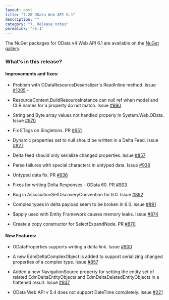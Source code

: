 ```yaml
---
layout: post
title: "7.20 OData Web API 6.1"
description: ""
category: "7. Release notes"
permalink: "/6.1"
---
```


The NuGet packages for OData v4 Web API 6.1 are available on the [NuGet gallery](https://www.nuget.org/packages/Microsoft.AspNet.OData/).

### What’s in this release?

#### Improvements and fixes:

* Problem with ODataResourceDeserializer's ReadInline method. Issue [#1005](https://github.com/OData/WebApi/issues/1005) - 

* ResourceContext.BuildResourceInstance can null ref when model and CLR names for a property do not match. Issue [#990](https://github.com/OData/WebApi/issues/990)

* String and Byte array values not handled properly in System.Web.OData. Issue [#970](https://github.com/OData/WebApi/issues/970)

* Fix ETags on Singletons. PR [#951](https://github.com/OData/WebApi/pull/951)

* Dynamic properties set to null should be written in a Delta Feed. Issue [#927](https://github.com/OData/WebApi/issues/900)

* Delta feed should only serialize changed properties. Issue [#857](https://github.com/OData/WebApi/issues/857)

* Parse failures with special characters in untyped data. Issue [#938](https://github.com/OData/WebApi/issues/938)

* Untyped data fix. PR [#936](https://github.com/OData/WebApi/pull/936)

* Fixes for writing Delta Responses - OData 60. PR [#903](https://github.com/OData/WebApi/pull/903)

* Bug in AssociationSetDiscoveryConvention for 6.0. Issue [#892](https://github.com/OData/WebApi/issues/892)

* Complex types in delta payload seem to be broken in 6.0. Issue [#891](https://github.com/OData/WebApi/issues/891)

* $apply used with Entity Framework causes memory leaks. Issue [#874](https://github.com/OData/WebApi/issues/874)

* Create a copy constructor for SelectExpandNode. PR [#870](https://github.com/OData/WebApi/pull/870)

#### New Features:

* ODataProperties supports writing a delta link. Issue [#900](https://github.com/OData/WebApi/issues/900)

* A new EdmDeltaComplexObject is added to support serializing changed properties of a complex type. Issue [#857](https://github.com/OData/WebApi/issues/857)

* Added a new NavigationSource property for setting the entity set of related EdmDeltaEntityObjects and EdmDeltaDeletedEntityObjects in a flattened result. Issue [#937](https://github.com/OData/WebApi/issues/937)

* OData Web API v 5.4 does not support DateTime completely. Issue [#221](https://github.com/OData/WebApi/issues/221)
